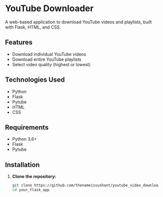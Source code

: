 # YouTube Downloader

A web-based application to download YouTube videos and playlists, built with Flask, HTML, and CSS.

## Features

- Download individual YouTube videos
- Download entire YouTube playlists
- Select video quality (highest or lowest)

## Technologies Used

- Python
- Flask
- Pytube
- HTML
- CSS

## Requirements

- Python 3.6+
- Flask
- Pytube

## Installation

1. **Clone the repository:**
   ```bash
   git clone https://github.com/thenameissushant/youtube_video_downloader.git
   cd your_flask_app
